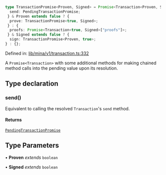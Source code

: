 ```ts
type TransactionPromise<Proven, Signed> = Promise<Transaction<Proven, Signed>> & {
  send: PendingTransactionPromise;
 } & Proven extends false ? {
  prove: TransactionPromise<true, Signed>;
 } : {
  proofs: Promise<Transaction<true, Signed>["proofs"]>;
 } & Signed extends false ? {
  sign: TransactionPromise<Proven, true>;
} : {};
```

Defined in: [lib/mina/v1/transaction.ts:332](https://github.com/o1-labs/o1js/blob/89b7d1522af805d6d4c45a96d7a9cbc29a457aec/src/lib/mina/v1/transaction.ts#L332)

A `Promise<Transaction>` with some additional methods for making chained method calls
into the pending value upon its resolution.

## Type declaration

### send()

Equivalent to calling the resolved `Transaction`'s `send` method.

#### Returns

[`PendingTransactionPromise`](../namespaces/Mina/type-aliases/PendingTransactionPromise.md)

## Type Parameters

• **Proven** *extends* `boolean`

• **Signed** *extends* `boolean`
